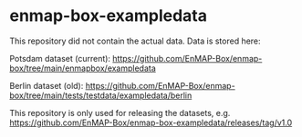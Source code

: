 # enmap-box-exampledata

This repository did not contain the actual data. Data is stored here:

Potsdam dataset (current): https://github.com/EnMAP-Box/enmap-box/tree/main/enmapbox/exampledata

Berlin dataset (old): https://github.com/EnMAP-Box/enmap-box/tree/main/tests/testdata/exampledata/berlin

This repository is only used for releasing the datasets, e.g.
https://github.com/EnMAP-Box/enmap-box-exampledata/releases/tag/v1.0